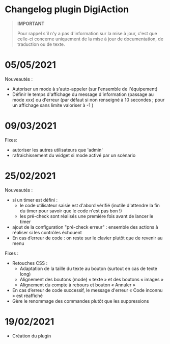 # Changelog plugin DigiAction

>**IMPORTANT**
>
>Pour rappel s'il n'y a pas d'information sur la mise à jour, c'est que celle-ci concerne uniquement de la mise à jour de documentation, de traduction ou de texte.

# 05/05/2021  
Nouveautés :
- Autoriser un mode à s'auto-appeler (sur l'ensemble de l'équipement)
- Définir le temps d'affichage du message d'information (passage au mode xxx) ou d'erreur (par défaut si non renseigné à 10 secondes ; pour un affichage sans limite valoriser à -1 )


# 09/03/2021  
Fixes:  
- autoriser les autres utilisateurs que 'admin'
- rafraichissement du widget si mode activé par un scénario


# 25/02/2021

Nouveautés :
- si un timer est défini :
  - le code utilisateur saisie est d'abord vérifié (inutile d'attendre la fin du timer pour savoir que le code n'est pas bon !)
  - les pré-check sont réalisés une première fois avant de lancer le timer
- ajout de la configuration "pré-check erreur" : ensemble des actions à réaliser si les contrôles échouent
- En cas d’erreur de code : on reste sur le clavier plutôt que de revenir au menu

Fixes : 
- Retouches CSS :
  - Adaptation de la taille du texte au bouton (surtout en cas de texte long)
  - Alignement des boutons (mode) « texte » et des boutons « images »
  - Alignement du compte à rebours et bouton « Annuler »
- En cas d’erreur de code successif, le message d'erreur « Code inconnu » est réaffiché  
- Gère le renommage des commandes plutôt que les suppressions  


# 19/02/2021

- Création du plugin
